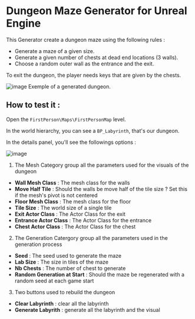 # Dungeon Maze Generator for Unreal Engine

This Generator create a dungeon maze using the following rules : 
- Generate a maze of a given size.
- Generate a given number of chests at dead end locations (3 walls).
- Choose a random outer wall as the entrance and the exit.

To exit the dungeon, the player needs keys that are given by the chests.

![image](https://github.com/noahmazard/TestJumboMana/assets/93341159/5be1ff14-8a94-473f-8e0f-30676347e852)
Exemple of a generated dungeon.

## How to test it :

Open the `FirstPerson\Maps\FirstPersonMap` level.

In the world hierarchy, you can see a `BP_Labyrinth`, that's our dungeon.

In the details panel, you'll see the followings options :

![image](https://github.com/noahmazard/TestJumboMana/assets/93341159/1a8746c6-5954-4049-bf11-e8173d29f07d)

1. The Mesh Category group all the parameters used for the visuals of the dungeon
  - **Wall Mesh Class** : The mesh class for the walls
  - **Move Half Tile** : Should the walls be move half of the tile size ? Set this if the mesh's pivot is not centered
  - **Floor Mesh Class** : The mesh class for the floor
  - **Tile Size** : The world size of a single tile
  - **Exit Actor Class** : The Actor Class for the exit
  - **Entrance Actor Class** : The Actor Class for the entrance
  - **Chest Actor Class** : The Actor Class for the chest
2. The Generation Catergory group all the parameters used in the generation process
  - **Seed** : The seed used to generate the maze
  - **Lab Size** : The size in tiles of the maze
  - **Nb Chests** : The number of chest to generate
  - **Random Generation at Start** : Should the maze be regenerated with a random seed at each game start
3. Two buttons used to rebuild the dungeon
  - **Clear Labyrinth** : clear all the labyrinth
  - **Generate Labyrith** : generate all the labyrinth and the visual

